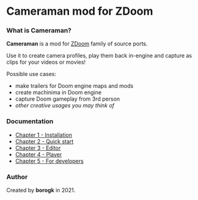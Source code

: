 # Cameraman mod for ZDoom

### What is Cameraman? 

**Cameraman** is a mod for [ZDoom](https://zdoom.org/) family of source ports.

Use it to create camera profiles, play them back in-engine and capture as clips for your videos or movies! 

Possible use cases:
- make trailers for Doom engine maps and mods
- create machinima in Doom engine
- capture Doom gameplay from 3rd person
- _other creative usages you may think of_

### Documentation

- [Chapter 1 - Installation](docs/ch01.installation.md)
- [Chapter 2 - Quick start](docs/ch02.quick-start.md)
- [Chapter 3 - Editor](docs/ch03.editor.md)
- [Chapter 4 - Player](docs/ch04.player.md)
- [Chapter 5 - For developers](docs/ch05.developers.md)

### Author

Created by **borogk** in 2021.
